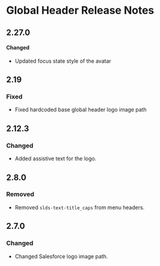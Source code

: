 <!-- Release notes authoring guidelines: http://keepachangelog.com/ -->

# Global Header Release Notes

<!-- ## [Unreleased] -->
## 2.27.0

#### Changed

- Updated focus state style of the avatar

## 2.19

### Fixed

- Fixed hardcoded base global header logo image path

<!-- ## [Unreleased] -->
## 2.12.3

### Changed

- Added assistive text for the logo.


## 2.8.0

### Removed

- Removed `slds-text-title_caps` from menu headers.

## 2.7.0

### Changed

- Changed Salesforce logo image path.
